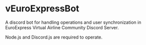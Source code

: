 # vEuroExpressBot
A discord bot for handling operations and user synchronization in EuroExpress Virtual Airline Community Discord Server.

Node.js and Discord.js are required to operate.
